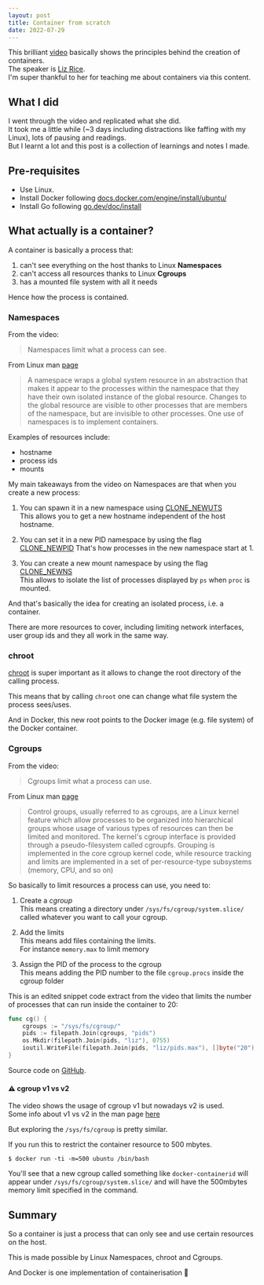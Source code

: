 ```yaml
---
layout: post
title: Container from scratch
date: 2022-07-29
---
```


This brilliant [video](https://www.youtube.com/watch?v=8fi7uSYlOdc) basically shows the principles behind the creation of containers.  
The speaker is [Liz Rice](https://www.lizrice.com/).  
I'm super thankful to her for teaching me about containers via this content.

## What I did

I went through the video and replicated what she did.  
It took me a little while (~3 days including distractions like faffing with my Linux), lots of pausing and readings.  
But I learnt a lot and this post is a collection of learnings and notes I made.

## Pre-requisites

* Use Linux.
* Install Docker following [docs.docker.com/engine/install/ubuntu/](https://docs.docker.com/engine/install/ubuntu/)
* Install Go following [go.dev/doc/install](https://go.dev/doc/install)

## What actually is a container?

A container is basically a process that:
1. can't see everything on the host thanks to Linux **Namespaces**
2. can't access all resources thanks to Linux **Cgroups**
3. has a mounted file system with all it needs

Hence how the process is contained.

### Namespaces

From the video:

> Namespaces limit what a process can see.

From Linux man [page](https://man7.org/linux/man-pages/man7/namespaces.7.html)

> A namespace wraps a global system resource in an abstraction that
>       makes it appear to the processes within the namespace that they
>       have their own isolated instance of the global resource.  Changes
>       to the global resource are visible to other processes that are
>       members of the namespace, but are invisible to other processes.
>       One use of namespaces is to implement containers.

Examples of resources include:
* hostname
* process ids
* mounts

My main takeaways from the video on Namespaces are that when you create a new process:

1. You can spawn it in a new namespace using [CLONE_NEWUTS](https://man7.org/linux/man-pages/man7/uts_namespaces.7.html)  
This allows you to get a new hostname independent of the host hostname.

2. You can set it in a new PID namespace by using the flag [CLONE_NEWPID](https://man7.org/linux/man-pages/man2/clone.2.html#:~:text=same%20clone%20call.-,CLONE_NEWPID,-(since%20Linux%202.6.24))  
That's how processes in the new namespace start at 1.

3. You can create a new mount namespace by using the flag [CLONE_NEWNS](https://man7.org/linux/man-pages/man7/mount_namespaces.7.html)  
This allows to isolate the list of processes displayed by `ps` when `proc` is mounted.


And that's basically the idea for creating an isolated process, i.e. a container.

There are more resources to cover, including limiting network interfaces, user group ids and they all work in the same way.

### chroot

[chroot](https://man7.org/linux/man-pages/man2/chroot.2.html) is super important as it allows to change the root directory of the calling process.

This means that by calling `chroot` one can change what file system the process sees/uses.

And in Docker, this new root points to the Docker image (e.g. file system) of the Docker container.

### Cgroups

From the video:

> Cgroups limit what a process can use.

From Linux man [page](https://man7.org/linux/man-pages/man7/cgroups.7.html)

> Control groups, usually referred to as cgroups, are a Linux
>       kernel feature which allow processes to be organized into
>       hierarchical groups whose usage of various types of resources can
>       then be limited and monitored.  The kernel's cgroup interface is
>       provided through a pseudo-filesystem called cgroupfs.  Grouping
>       is implemented in the core cgroup kernel code, while resource
>       tracking and limits are implemented in a set of per-resource-type
>       subsystems (memory, CPU, and so on)


So basically to limit resources a process can use, you need to:
1. Create a *cgroup*  
This means creating a directory under `/sys/fs/cgroup/system.slice/` called whatever you want to call your cgroup.  

2. Add the limits  
This means add files containing the limits.  
For instance `memory.max` to limit memory

3. Assign the PID of the process to the cgroup  
This means adding the PID number to the file `cgroup.procs` inside the cgroup folder

This is an edited snippet code extract from the video that limits the number of processes that can run inside the container to 20:

```go
func cg() {
    cgroups := "/sys/fs/cgroup/"
    pids := filepath.Join(cgroups, "pids")
    os.Mkdir(filepath.Join(pids, "liz"), 0755)
    ioutil.WriteFile(filepath.Join(pids, "liz/pids.max"), []byte("20"), 0700)
}
```

Source code on [GitHub](https://github.com/lizrice/containers-from-scratch/blob/master/main.go).


#### ⚠️ cgroup v1 vs v2

The video shows the usage of cgroup v1 but nowadays v2 is used.  
Some info about v1 vs v2 in the man page [here](https://man7.org/linux/man-pages/man7/cgroups.7.html#:~:text=by%20descendant%20cgroups.-,Cgroups%20version%201%20and%20version%202,-The%20initial%20release)

But exploring the `/sys/fs/cgroup` is pretty similar.

If you run this to restrict the container resource to 500 mbytes.
```
$ docker run -ti -m=500 ubuntu /bin/bash
```

You'll see that a new cgroup called something like `docker-containerid` will appear under `/sys/fs/cgroup/system.slice/` and will have the 500mbytes memory limit specified in the command.


## Summary

So a container is just a process that can only see and use certain resources on the host.

This is made possible by Linux Namespaces, chroot and Cgroups.



And Docker is one implementation of containerisation 🐋